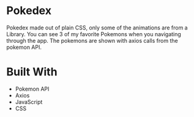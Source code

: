 # Pokedex

Pokedex made out of plain CSS, only some of the animations are from a Library. You can see 3 of my favorite Pokemons when you navigating through the app. The pokemons are shown with axios calls from the pokemon API. 


# Built With 
* Pokemon API
* Axios
* JavaScript
* CSS


